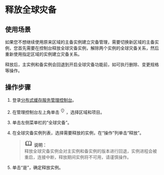 # 释放全球灾备<a name="dcs-zh-ug-190123004"></a>

## 使用场景<a name="section172311930185210"></a>

如果您不想继续使用原来区域的主备实例建立灾备管理，需要切换新区域的主备实例，您首先需要在控制台释放全球灾备实例，解除两个实例的全球灾备关系，然后重新使用指定区域的实例建立灾备关系。

释放后，主实例和备实例会回退到开启全球灾备功能前，如可执行删除、变更规格等操作。

## 操作步骤<a name="section038602217418"></a>

1.  登录[分布式缓存服务管理控制台](https://console.huaweicloud.com/dcs)。
2.  在管理控制台左上角单击![](figures/icon-region-1.png)，选择区域和项目。
3.  单击左侧菜单栏的“全球灾备”。
4.  在全球灾备实例列表，选择需要释放的实例，在“操作”列单击“释放”。

    >![](public_sys-resources/icon-note.gif) **说明：**   
    >释放全球灾备实例会对主实例和备实例的版本进行回退，实例进程会被重启，连接中断，释放期间实例将不可用，请谨慎操作。  

5.  单击“是”，确定释放实例。

